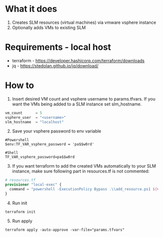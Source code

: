 # What it does

1. Creates SLM resources (virtual machines) via vmware vsphere instance
2. Optionally adds VMs to existing SLM

# Requirements - local host
- terraform - https://developer.hashicorp.com/terraform/downloads
- jq - https://stedolan.github.io/jq/download/

# How to

1. Insert desired VM count and vsphere username to params.tfvars. If you want the VMs being added to a SLM instance set slm_hostname.

````terraform
vm_count      = 5
vsphere_user  = "<username>"
slm_hostname  = "localhost"
````

2. Save your vsphere password to env variable

````shell
#Powershell
$env:TF_VAR_vsphere_password = 'pa$$w0rd'

#Shell
TF_VAR_vsphere_password=pa$$w0rd
````

3. If you want terraform to add the created VMs automatically to your SLM instance, make sure following part in resources.tf is not commented:

````terraform
# resources.tf
provisioner "local-exec" {
  command = "powershell -ExecutionPolicy Bypass .\\add_resource.ps1 ${var.slm_hostname} ${var.slm_username} ${var.slm_password} ${var.vm_username} ${var.vm_password} ${self.default_ip_address}"
}
````

4. Run init

````shell
terraform init
````

5. Run apply

````shell
terraform apply -auto-approve -var-file="params.tfvars"
````